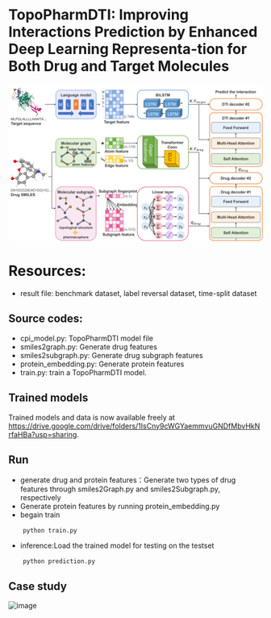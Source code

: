 # TopoPharmDTI: Improving Interactions Prediction by Enhanced Deep Learning Representa-tion for Both Drug and Target Molecules
![image](https://github.com/NENUBioCompute/TopoPharmDTI/blob/main/Figure/Model%20architecture.png)
# Resources:

+ result file: benchmark dataset, label reversal dataset, time-split dataset

##  Source codes:
+ cpi_model.py: TopoPharmDTI model file
+ smiles2graph.py: Generate drug features
+ smiles2subgraph.py: Generate drug subgraph features
+ protein_embedding.py: Generate protein features
+ train.py: train a TopoPharmDTI model.


## Trained models
Trained models and data is now available freely at https://drive.google.com/drive/folders/1IsCny9cWGYaemmvuGNDfMbvHkNrfaHBa?usp=sharing.

## Run
+ generate drug and protein features：Generate two types of drug features through smiles2Graph.py and smiles2Subgraph.py, respectively
+ Generate protein features by running protein_embedding.py
+ begain train

````
    python train.py
````
+ inference:Load the trained model for testing on the testset
````
    python prediction.py
````
## Case study
![image](https://github.com/NENUBioCompute/TopoPharmDTI/blob/main/Figure/Case%20study.png)
